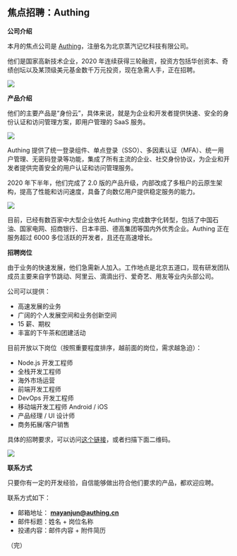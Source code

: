 ## 焦点招聘：Authing

**公司介绍**

本月的焦点公司是 [Authing](authing.cn)，注册名为北京蒸汽记忆科技有限公司。

他们是国家高新技术企业，2020 年连续获得三轮融资，投资方包括华创资本、奇绩创坛以及某顶级美元基金数千万元投资，现在急需人手，正在招聘。

![](https://www.wangbase.com/blogimg/asset/202010/bg2020101004.png)

**产品介绍**

他们的主要产品是“身份云”，具体来说，就是为企业和开发者提供快速、安全的身份认证和访问管理方案，即用户管理的 SaaS 服务。

![](https://www.wangbase.com/blogimg/asset/202010/bg2020101005.png)

Authing 提供了统一登录组件、单点登录（SSO）、多因素认证（MFA）、统一用户管理、无密码登录等功能，集成了所有主流的企业、社交身份协议，为企业和开发者提供完善安全的用户认证和访问管理服务。

2020 年下半年，他们完成了 2.0 版的产品升级，内部改成了多租户的云原生架构，提高了性能和访问速度，具备了向数亿用户提供稳定服务的能力。

![](https://www.wangbase.com/blogimg/asset/202010/bg2020101006.png)

目前，已经有数百家中大型企业依托 Authing 完成数字化转型，包括了中国石油、国家电网、招商银行、日本丰田、德高集团等国内外优秀企业。Authing 正在服务超过 6000 多位活跃的开发者，且还在高速增长。

**招聘岗位**

由于业务的快速发展，他们急需新人加入。工作地点是北京五道口，现有研发团队成员主要来自字节跳动、阿里云、滴滴出行、爱奇艺、用友等业内头部公司。

公司可以提供：

- 高速发展的业务
- 广阔的个人发展空间和业务创新空间
- 15 薪、期权
- 丰富的下午茶和团建活动

目前开放以下岗位（按照重要程度排序，越前面的岗位，需求越急迫）：

- Node.js 开发工程师
- 全栈开发工程师
- 海外市场运营
- 前端开发工程师
- DevOps 开发工程师
- 移动端开发工程师 Android / iOS 
- 产品经理 / UI 设计师
- 商务拓展/客户销售

具体的招聘要求，可以访问[这个链接](https://authing.cn/joinus)，或者扫描下面二维码。

![](https://www.wangbase.com/blogimg/asset/202012/bg2020122814.png)

**联系方式**

只要你有一定的开发经验，自信能够做出符合他们要求的产品，都欢迎应聘。

联系方式如下：

- 邮箱地址： **mayanjun@authing.cn**
- 邮件标题：姓名 + 岗位名称
- 投递内容：邮件内容 + 附件简历

（完）
